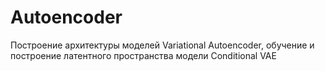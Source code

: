 # Autoencoder
Построение архитектуры моделей Variational Autoencoder, обучение и построение латентного пространства модели Conditional VAE